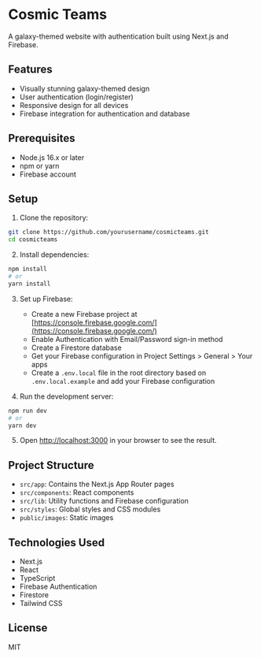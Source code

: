 # Cosmic Teams

A galaxy-themed website with authentication built using Next.js and Firebase.

## Features

- Visually stunning galaxy-themed design
- User authentication (login/register)
- Responsive design for all devices
- Firebase integration for authentication and database

## Prerequisites

- Node.js 16.x or later
- npm or yarn
- Firebase account

## Setup

1. Clone the repository:
```bash
git clone https://github.com/yourusername/cosmicteams.git
cd cosmicteams
```

2. Install dependencies:
```bash
npm install
# or
yarn install
```

3. Set up Firebase:
   - Create a new Firebase project at [https://console.firebase.google.com/](https://console.firebase.google.com/)
   - Enable Authentication with Email/Password sign-in method
   - Create a Firestore database
   - Get your Firebase configuration in Project Settings > General > Your apps
   - Create a `.env.local` file in the root directory based on `.env.local.example` and add your Firebase configuration

4. Run the development server:
```bash
npm run dev
# or
yarn dev
```

5. Open [http://localhost:3000](http://localhost:3000) in your browser to see the result.

## Project Structure

- `src/app`: Contains the Next.js App Router pages
- `src/components`: React components
- `src/lib`: Utility functions and Firebase configuration
- `src/styles`: Global styles and CSS modules
- `public/images`: Static images

## Technologies Used

- Next.js
- React
- TypeScript
- Firebase Authentication
- Firestore
- Tailwind CSS

## License

MIT 
